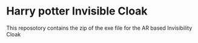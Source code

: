 # Harry potter Invisible Cloak

This reposotory contains the zip of the exe file for the AR based Invisibility Cloak

